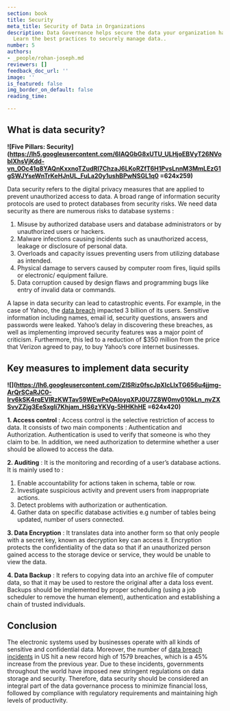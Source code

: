 ```yaml
---
section: book
title: Security
meta_title: Security of Data in Organizations
description: Data Governance helps secure the data your organization has access to.
  Learn the best practices to securely manage data..
number: 5
authors:
- _people/rohan-joseph.md
reviewers: []
feedback_doc_url: ''
image: ''
is_featured: false
img_border_on_default: false
reading_time: 

---
```

## **What is data security?**

**![Five Pillars: Security](https://lh5.googleusercontent.com/6lAQGbG8xUTU_ULHjoEBVyT26NVobIXhsVjKdd-vn_0Oc41q8YAQnKxxnoTZudRl7ChzaJ6LKoRZfT6H1PvsLnnM3MmLEzG1gSWJYseWnTrKeHJnUL_FuLa20y1ushBPwNSGL1q0 =624x259)**

Data security refers to the digital privacy measures that are applied to prevent unauthorized access to data. A broad range of information security protocols are used to protect databases from security risks. We need data security as there are numerous risks to database systems :

1. Misuse by authorized database users and database administrators or by unauthorized users or hackers.
2. Malware infections causing incidents such as unauthorized access, leakage or disclosure of personal data.
3. Overloads and capacity issues preventing users from utilizing database as intended.
4. Physical damage to servers caused by computer room fires, liquid spills or electronic/ equipment failure.
5. Data corruption caused by design flaws and programming bugs like entry of invalid data or commands.

A lapse in data security can lead to catastrophic events. For example, in the case of Yahoo, the [data breach](http://money.cnn.com/2017/10/03/technology/business/yahoo-breach-3-billion-accounts/index.html) impacted 3 billion of its users. Sensitive information including names, email id, security questions, answers and passwords were leaked. Yahoo’s delay in discovering these breaches, as well as implementing improved security features was a major point of criticism. Furthermore, this led to a reduction of $350 million from the price that Verizon agreed to pay, to buy Yahoo’s core internet businesses.

## **Key measures to implement data security**

**![](https://lh6.googleusercontent.com/ZISRiz0fscJpXIcLlxTG656u4jjmg-ArQrSCaRJC0-lrv6kSK4rqEVIRzKWTav59WEwPeOAIoyqXPJ0U7Z8W0mv010kLn_nvZXSvvZZjg3EeSxgli7Khjam_HS6zYKVg-5HHKhHE =624x420)**

**1. Access control** : Access control is the selective restriction of access to data. It consists of two main components : Authentication and Authorization. Authentication is used to verify that someone is who they claim to be. In addition, we need authorization to determine whether a user should be allowed to access the data.

**2. Auditing** : It is the monitoring and recording of a user’s database actions. It is mainly used to :

1. Enable accountability for actions taken in schema, table or row.
2. Investigate suspicious activity and prevent users from inappropriate actions.
3. Detect problems with authorization or authentication.
4. Gather data on specific database activities e.g number of tables being updated, number of users connected.

**3. Data Encryption** : It translates data into another form so that only people with a secret key, known as decryption key can access it. Encryption protects the confidentiality of the data so that if an unauthorized person gained access to the storage device or service, they would be unable to view the data.

**4. Data Backup** : It refers to copying data into an archive file of computer data, so that it may be used to restore the original after a data loss event. Backups should be implemented by proper scheduling (using a job scheduler to remove the human element), authentication and establishing a chain of trusted individuals.

## **Conclusion**

The electronic systems used by businesses operate with all kinds of sensitive and confidential data. Moreover, the number of [data breach incidents](https://www.idtheftcenter.org/2017-data-breaches) in US hit a new record high of 1579 breaches, which is a 45% increase from the previous year. Due to these incidents, governments throughout the world have imposed new stringent regulations on data storage and security. Therefore, data security should be considered an integral part of the data governance process to minimize financial loss, followed by compliance with regulatory requirements and maintaining high levels of productivity.